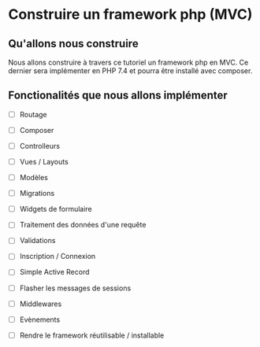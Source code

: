 # Construire un framework php (MVC)

## Qu'allons nous construire

Nous allons construire à travers ce tutoriel un framework php en MVC. Ce dernier sera implémenter en PHP 7.4 et pourra être installé avec composer.

## Fonctionalités que nous allons implémenter

- [ ] Routage
- [ ] Composer
- [ ] Controlleurs
- [ ] Vues / Layouts
- [ ] Modèles
- [ ] Migrations
- [ ] Widgets de formulaire
- [ ] Traitement des données d'une requête
- [ ] Validations
- [ ] Inscription / Connexion
- [ ] Simple Active Record
- [ ] Flasher les messages de sessions
- [ ] Middlewares
- [ ] Evènements
- [ ] Rendre le framework réutilisable / installable

